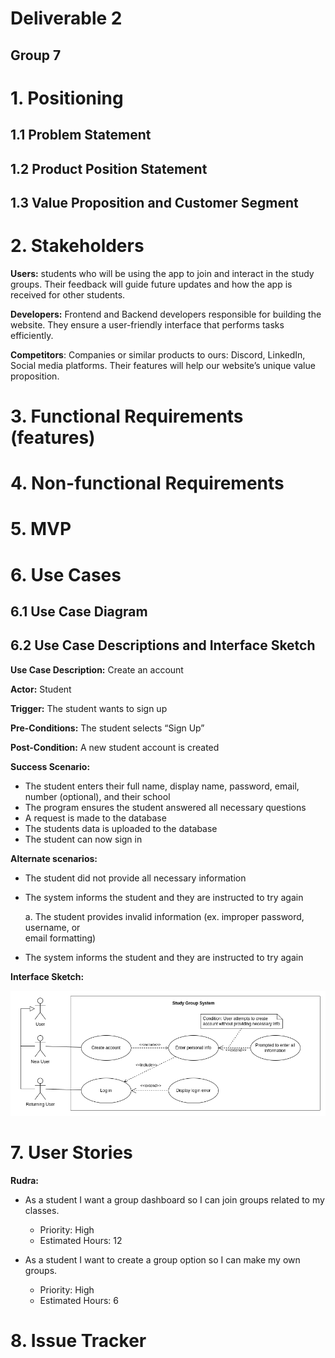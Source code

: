 # Deliverable 2

## Group 7

# 1. Positioning

## 1.1 Problem Statement


## 1.2 Product Position Statement


## 1.3 Value Proposition and Customer Segment


# 2. Stakeholders
**Users:** students who will be using the app to join and interact in the study groups. Their feedback will guide future updates and how the app is received for other students.

**Developers:** Frontend and Backend developers responsible for building the website. They ensure a user-friendly interface that performs tasks efficiently.

**Competitors**: Companies or similar products to ours: Discord, LinkedIn, Social media platforms. Their features will help our website’s unique value proposition.


# 3. Functional Requirements (features)


# 4. Non-functional Requirements


# 5. MVP


# 6. Use Cases

## 6.1 Use Case Diagram



## 6.2 Use Case Descriptions and Interface Sketch

**Use Case Description:** Create an account

**Actor:** Student

**Trigger:** The student wants to sign up

**Pre-Conditions:** The student selects “Sign Up”

**Post-Condition:** A new student account is created

**Success Scenario:**
  * The student enters their full name, display name, password, email, number (optional), and their school
  * The program ensures the student answered all necessary questions
  * A request is made to the database
  * The students data is uploaded to the database
  * The student can now sign in 
  
**Alternate scenarios:**
  * The student did not provide all necessary information
  * The system informs the student and they are instructed to try again
  
    a. The student provides invalid information (ex. improper password, username, or  
           email formatting)
           
  * The system informs the student and they are instructed to try again

**Interface Sketch:**

![Rudra's use case diagram](res/deliverable_2-log_in.png)


# 7. User Stories
**Rudra:**

* As a student I want a group dashboard so I can join groups related to my classes.
  * Priority: High
  * Estimated Hours: 12
  
* As a student I want to create a group option so I can make my own groups.
  * Priority: High
  * Estimated Hours: 6



# 8. Issue Tracker

